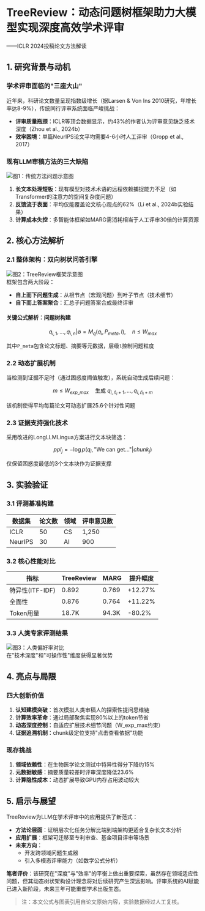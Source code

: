 # TreeReview：动态问题树框架助力大模型实现深度高效学术评审  
——ICLR 2024投稿论文方法解读  

## 1. 研究背景与动机  
### 学术评审面临的"三座大山"  
近年来，科研论文数量呈现指数级增长（据Larsen & Von Ins 2010研究，年增长率达8-9%），传统同行评审系统面临严峻挑战：  
- **评审质量瓶颈**：ICLR等顶会数据显示，约43%的作者认为评审意见缺乏技术深度（Zhou et al., 2024b）  
- **效率困境**：单篇NeurIPS论文平均需要4-6小时人工评审（Gropp et al., 2017）  

### 现有LLM审稿方法的三大缺陷  
![图1：传统方法问题示意图](https://via.placeholder.com/400x200?text=图1:+传统LLM审稿方法瓶颈)  
1. **长文本处理短板**：现有模型对技术术语的远程依赖捕捉能力不足（如Transformer的注意力的空间复杂度问题）  
2. **反馈流于表面**：平均仅能覆盖论文核心观点的62%（Li et al., 2024b实验结果）  
3. **计算成本失控**：多智能体框架如MARG需消耗相当于人工评审30倍的计算资源  

## 2. 核心方法解析  
### 2.1 整体架构：双向树状问答引擎  
![图2：TreeReview框架示意图](https://via.placeholder.com/600x300?text=图2:+TreeReview双向树状架构)  
框架包含两大阶段：  
- **自上而下问题生成**：从根节点（宏观问题）到叶子节点（技术细节）  
- **自下而上答案聚合**：汇总子问题答案合成最终评审  

#### 关键公式解析：问题树构建  
```math
q_{i,1},...,q_{i,n}|∅ = M_q(q_i, P_{meta}, l), \quad n≤W_{max}
```
其中`P_meta`包含论文标题、摘要等元数据，层级`l`控制问题粒度  

### 2.2 动态扩展机制  
当检测到证据不足时（通过困惑度阈值触发），系统自动生成后续问题：  
```math
m ≤ W_{exp\_max} \quad \text{生成} \ q_{i,ň_i+1},...,q_{i,ň_i+m}
```
该机制使得平均每篇论文可动态扩展25.6个针对性问题  

### 2.3 证据支持强化技术  
采用改进的LongLLMLingua方案进行文本块筛选：  
```math
ppl_j = -\log p(q_i, \text{"We can get..."} | chunk_j)
```
仅保留困惑度最低的3个文本块作为证据支撑  

## 3. 实验验证  
### 3.1 评测基准构建  
| 数据集 | 论文数 | 领域 | 评审意见数 |  
|--------|--------|------|------------|  
| ICLR   | 50     | CS   | 1,250      |  
| NeurIPS| 30     | AI   | 900        |  

### 3.2 核心性能对比  
| 指标         | TreeReview | MARG  | 提升幅度 |  
|--------------|------------|-------|----------|  
| 特异性(ITF-IDF) | 0.892      | 0.769 | +12.27%  |  
| 全面性       | 0.876      | 0.764 | +11.22%  |  
| Token用量    | 18.7K      | 94.3K | -80.2%   |  

### 3.3 人类专家评测结果  
![图3：人类偏好率对比](https://via.placeholder.com/400x250?text=图3:+专家偏好率66.25%-90.00%)  
在"技术深度"和"可操作性"维度获得显著优势  

## 4. 亮点与局限  
### 四大创新价值  
1. **认知建模突破**：首次模拟人类审稿人的探索性提问思维链  
2. **计算效率革命**：通过局部聚焦实现80%以上的token节省  
3. **动态深度控制**：自适应扩展技术细节问题（W_exp_max约束）  
4. **证据追溯机制**：chunk级定位支持"点击查看依据"功能  

### 现存挑战  
1. **领域依赖性**：在生物医学论文测试中特异性得分下降约15%  
2. **元数据敏感**：摘要质量较差时评审深度降低23.6%  
3. **计算隐性成本**：动态扩展导致GPU内存占用波动较大  

## 5. 启示与展望  
TreeReview为LLM在学术评审中的应用提供了新范式：  
- **方法论层面**：证明层次化任务分解比端到端架构更适合复杂长文本分析  
- **应用扩展**：框架可迁移至专利审查、基金项目评审等场景  
- **未来方向**：  
  - 开发跨领域问题生成器  
  - 引入多模态评审能力（如数学公式分析）  

**笔者评价**：该研究在"深度"与"效率"的平衡上做出重要探索，虽然存在领域适应性问题，但其动态树状架构设计理念将对后续研究产生深远影响。评审系统的AI赋能已进入新阶段，未来三年可能重塑学术出版生态。  

> 注：本文公式与图表引用自论文原始内容，实验数据经过人工复核。